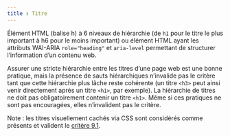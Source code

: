 ```yaml
---
title : Titre
---
```


Élément HTML (balise h) à 6 niveaux de hiérarchie (de `h1` pour le titre le plus important à h6 pour le moins important) ou élément HTML ayant les attributs WAI-ARIA `role="heading"` et `aria-level` permettant de structurer l’information d’un contenu web.

Assurer une stricte hiérarchie entre les titres d’une page web est une bonne pratique, mais la présence de sauts hiérarchiques n’invalide pas le critère tant que cette hiérarchie plus lâche reste cohérente (un titre `<h3>` peut ainsi venir directement après un titre `<h1>`, par exemple). La hiérarchie de titres ne doit pas obligatoirement contenir un titre `<h1>`. Même si ces pratiques ne sont pas encouragées, elles n’invalident pas le critère.

Note : les titres visuellement cachés via CSS sont considérés comme présents et valident le [critère 9.1](#9-1).
